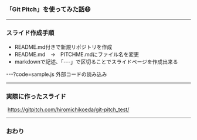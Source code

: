 ### 「Git Pitch」を使ってみた話😷
---
### スライド作成手順
- README.md付きで新規リポジトリを作成
- README.md　→　PITCHME.mdにファイル名を変更
- markdownで記述、「---」で区切ることでスライドページを作成出来る

---?code=sample.js
外部コードの読み込み




---
### 実際に作ったスライド
  https://gitpitch.com/hiromichikoeda/git-pitch_test/

---


### おわり
